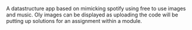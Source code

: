 A datastructure app based on mimicking spotify using free to use images and music. Oly images can be displayed as uploading the code will be putting up solutions for an assignment within a module.
